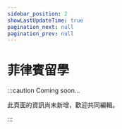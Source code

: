 ```yaml
---
sidebar_position: 2
showLastUpdateTime: true
pagination_next: null
pagination_prev: null
---
```


# 菲律賓留學

:::caution Coming soon...

此頁面的資訊尚未新增，歡迎共同編輯。

:::